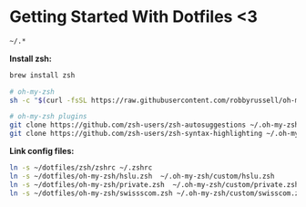 # Getting Started With Dotfiles <3

```bash
~/.*
```

**Install zsh:**

```bash
brew install zsh

# oh-my-zsh
sh -c "$(curl -fsSL https://raw.githubusercontent.com/robbyrussell/oh-my-zsh/master/tools/install.sh)"

# oh-my-zsh plugins
git clone https://github.com/zsh-users/zsh-autosuggestions ~/.oh-my-zsh/custom/plugins/zsh-autosuggestions
git clone https://github.com/zsh-users/zsh-syntax-highlighting ~/.oh-my-zsh/custom/plugins/zsh-syntax-highlighting
```


**Link config files:**

```bash
ln -s ~/dotfiles/zsh/zshrc ~/.zshrc
ln -s ~/dotfiles/oh-my-zsh/hslu.zsh  ~/.oh-my-zsh/custom/hslu.zsh
ln -s ~/dotfiles/oh-my-zsh/private.zsh  ~/.oh-my-zsh/custom/private.zsh
ln -s ~/dotfiles/oh-my-zsh/swissscom.zsh ~/.oh-my-zsh/custom/swisscom.zsh
```
